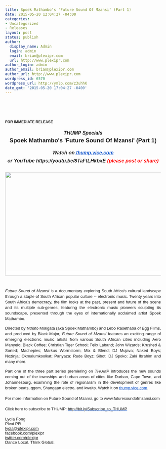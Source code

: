 ```yaml
---
title: Spoek Mathambo's 'Future Sound Of Mzansi' (Part 1)
date: 2015-05-20 12:04:27 -04:00
categories:
- Uncategorized
- Releases
layout: post
status: publish
author:
  display_name: Admin
  login: admin
  email: brian@plexipr.com
  url: http://www.plexipr.com
author_login: admin
author_email: brian@plexipr.com
author_url: http://www.plexipr.com
wordpress_id: 6570
wordpress_url: http://ymlp.com/z3uhhK
date_gmt: '2015-05-20 17:04:27 -0400'
---
```


<p><html><br />
<head><br />
<meta http-equiv="Content-Type" content="text/html; charset=UTF-8"/></head><br />
<body>
<div><span id="docs-internal-guid-c1b2a2f3-71c7-7a8b-2536-f9efe2c8eee6"></p>
<div style="line-height: 1.38; margin-top: 0pt; margin-bottom: 0pt;" dir="ltr"><span style="font-size: 12px; font-family: Arial; font-weight: bold; vertical-align: baseline; white-space: pre-wrap;">FOR IMMEDIATE RELEASE</span></div>
<div style="line-height: 1.38; margin-top: 0pt; margin-bottom: 0pt;" dir="ltr"><span style="font-size: 12px; font-family: Arial; vertical-align: baseline; white-space: pre-wrap;"> </span></div>
<div style="line-height: 1.38; margin-top: 0pt; margin-bottom: 0pt; text-align: center;" dir="ltr"><span style="font-size: 16px; font-family: Arial; color: #222222; font-weight: bold; font-style: italic; vertical-align: baseline; white-space: pre-wrap; background-color: #ffffff;">THUMP Specials</span></div>
<div style="line-height: 1.38; margin-top: 0pt; margin-bottom: 0pt; text-align: center;" dir="ltr"><span style="font-size: 19px; font-family: Arial; font-weight: bold; vertical-align: baseline; white-space: pre-wrap;">Spoek Mathambo's 'Future Sound Of Mzansi' (Part 1)</span></div>
<p></p>
<div style="line-height: 1.656; margin-top: 0pt; margin-bottom: 0pt; text-align: center;" dir="ltr"><span style="font-size: 16px; font-family: Arial; color: #222222; font-weight: bold; font-style: italic; vertical-align: baseline; white-space: pre-wrap; background-color: #ffffff;">Watch on</span><a style="text-decoration: none;" href="http://thump.vice.com/en_us/video/spoek-mathambos-future-sound-of-mzansi-part-1"><span style="font-size: 16px; font-family: Arial; color: #1155cc; font-weight: bold; font-style: italic; vertical-align: baseline; white-space: pre-wrap; text-decoration: underline; background-color: #ffffff;"> thump.vice.com</span></a></div>
<div style="line-height: 1.6559999656677238; margin-top: 0pt; margin-bottom: 0pt; text-align: center;" dir="ltr"><span style="font-size: 16px; font-family: Arial; color: #222222; font-weight: bold; font-style: italic; vertical-align: baseline; white-space: pre-wrap; background-color: #ffffff;">or YouTube https://youtu.be/8TaFtLHkbxE </span><span style="font-size: 16px; font-family: Arial; color: #ff0000; font-weight: bold; font-style: italic; vertical-align: baseline; white-space: pre-wrap; background-color: #ffffff;">(please post or share)</span></div>
<div style="line-height: 1.6559999656677238; margin-top: 0pt; margin-bottom: 0pt; text-align: center;" dir="ltr"><span style="color: #ff0000; font-weight: bold; font-style: italic; vertical-align: baseline; white-space: pre-wrap; background-color: #ffffff;"><span style="font-size: 10pt;"><span style="font-family: arial, helvetica, sans-serif;"><br /></span></span></span></div>
<div style="line-height: 1.6559999656677238; margin-top: 0pt; margin-bottom: 0pt; text-align: center;" dir="ltr"><span style="font-size: 16px; font-family: Arial; color: #ff0000; font-weight: bold; font-style: italic; vertical-align: baseline; white-space: pre-wrap; background-color: #ffffff;"><span style="font-family: Arial;"><a href="http://thump.vice.com/en_us/video/spoek-mathambos-future-sound-of-mzansi-part-1"><img height="335" src="http://img.ymlp.com/plexipr_ScreenShot20140624at112312AM_1.png" width="600" style="border: 0pt none;" /></a><img border="0" /><br /></span></span></div>
<p></span></div>
<div style="font-family: ArialMT; font-size: 12px;">
<div>
<div style="text-align: center;"><span style="font-family: arial, helvetica, sans-serif;"><br /></span></div>
<div style="font-family: ArialMT;"><span id="docs-internal-guid-c40a3556-0d36-5a1a-a378-75e5ef5c59e2"><span style="font-size: 10pt;"><span style="font-family: arial, helvetica, sans-serif;"></p>
<div style="line-height: 1.15; margin-top: 0pt; margin-bottom: 0pt; text-align: justify;" dir="ltr"><span id="docs-internal-guid-17142d6b-c159-1717-1d8b-a5317d692eab"></p>
<div dir="ltr" style="line-height: 1.38; margin-top: 0pt; margin-bottom: 0pt; text-align: justify;">
<div class="p1">
<div><span id="docs-internal-guid-c1b2a2f3-71c9-2e50-af07-0fdbace241c4"></p>
<div style="line-height: 1.38; margin-top: 0pt; margin-bottom: 12pt; text-align: justify;" dir="ltr"><span id="docs-internal-guid-c1b2a2f3-71ca-c022-024a-760ba3bb5b4e"></p>
<div style="line-height: 1.38; margin-top: 0pt; margin-bottom: 0pt; text-align: justify;" dir="ltr"><span style="font-size: 13px; font-family: Arial; font-style: italic; vertical-align: baseline; white-space: pre-wrap;">Future Sound of Mzansi</span><span style="font-size: 13px; font-family: Arial; vertical-align: baseline; white-space: pre-wrap;"> is a documentary exploring South Africa's cultural landscape through a staple of South African popular culture -- electronic music. Twenty years into South Africa&rsquo;s democracy, the film looks at the past, present and future of the scene and its multiple sub-genres, featuring the electronic music pioneers sculpting its soundscape, presented through the eyes of internationally acclaimed artist Spoek Mathambo.</span></div>
<p></p>
<div style="line-height: 1.38; margin-top: 0pt; margin-bottom: 0pt; text-align: justify;" dir="ltr"><span style="font-size: 13px; font-family: Arial; vertical-align: baseline; white-space: pre-wrap;">Directed by Nthato Mokgata (aka Spoek Mathambo) and Lebo Rasethaba of Egg Films, and produced by Black Major, </span><span style="font-size: 13px; font-family: Arial; font-style: italic; vertical-align: baseline; white-space: pre-wrap;">Future Sound of Mzansi</span><span style="font-size: 13px; font-family: Arial; vertical-align: baseline; white-space: pre-wrap;"> features an exciting range of emerging electronic music artists from various South African cities including Aero Manyelo; Black Coffee; Christian Tiger School; Felix Laband; John Wizards; Krushed &amp; Sorted; Machepies; Markus Wormstorm; Mix &amp; Blend; DJ Mujava; Naked Boys; Nozinja; Okmalumkoolkat; Panyaza; Rude Boyz; Sibot; DJ Spoko; Zaki Ibrahim and many more.</span></div>
<p></p>
<div style="line-height: 1.38; margin-top: 0pt; margin-bottom: 0pt; text-align: justify;" dir="ltr"><span style="font-size: 13px; font-family: Arial; vertical-align: baseline; white-space: pre-wrap;">Part one of the three part series premiering on </span><span style="font-size: 13px; font-family: Arial; font-style: italic; vertical-align: baseline; white-space: pre-wrap;">THUMP</span><span style="font-size: 13px; font-family: Arial; vertical-align: baseline; white-space: pre-wrap;"> introduces the new sounds coming out of the townships and urban areas of cities like Durban, Cape Town, and Johannesburg, examining the role of regionalism in the development of genres like broken beats, qgom, Shangaan electro, and kwaito. Watch it on </span><a style="text-decoration: none;" href="http://thump.vice.com/en_us/video/spoek-mathambos-future-sound-of-mzansi-part-1"><span style="font-size: 13px; font-family: Arial; color: #1155cc; vertical-align: baseline; white-space: pre-wrap; text-decoration: underline;">thump.vice.com</span></a><span style="font-size: 13px; font-family: Arial; vertical-align: baseline; white-space: pre-wrap;">.</span></div>
<p></span></div>
<div style="line-height: 1.38; margin-top: 0pt; margin-bottom: 12pt; text-align: justify;" dir="ltr"><span style="text-align: justify; font-size: 13px; font-family: Arial; vertical-align: baseline; white-space: pre-wrap;">For more information on Future Sound of Mzansi, go to www.futuresoundofmzansi.com</span></div>
<div style="line-height: 1.38; margin-top: 0pt; margin-bottom: 12pt; text-align: justify;" dir="ltr"><span style="font-size: 13px; font-family: Arial; vertical-align: baseline; white-space: pre-wrap; background-color: #ffffff;">Click here to subscribe to THUMP: </span><span style="line-height: 1.38; font-size: 13px; font-family: Arial; color: #1155cc; vertical-align: baseline; white-space: pre-wrap; text-decoration: underline;"><a href="http://bit.ly/Subscribe_to_THUMP" style="text-decoration: none;">http://bit.ly/Subscribe_to_THUMP</a></span><span style="text-align: -webkit-auto; font-size: 12px;">&nbsp;</span></div>
<p></span></div>
</div>
</div>
<p></span></div>
<p></span></span></span></div>
</div>
<div style="font-family: ArialMT;"><span style="border-collapse: separate; border-spacing: 0px;"><span style="border-collapse: separate; text-align: -webkit-auto; border-spacing: 0px;"></p>
<div style="word-wrap: break-word;"><span style="text-align: -webkit-auto;"></p>
<div style="border-collapse: separate; border-spacing: 0px; word-wrap: break-word;"><span style="font-size: 10pt;"><span style="font-family: arial, helvetica, sans-serif;">Lydia Fong<br />Plexi PR<br /><a href="mailto:lydia@plexipr.com">lydia@plexipr.com</a></span></span></div>
<div style="word-wrap: break-word;"><a href="https://www.facebook.com/plexipr" target="_blank"><span style="font-size: 10pt;"><span style="font-family: arial, helvetica, sans-serif;">facebook.com/plexipr</span></span></a></div>
<div style="word-wrap: break-word;"><span style="font-size: 10pt;"><span style="font-family: arial, helvetica, sans-serif;"><a href="http://twitter.com/plexipr" target="_blank">twitter.com/plexipr</a><br />Dance Local. Think Global.</span></span></div>
<p></span></div>
<p></span></span></div>
</div>
<p></body><br />
</html></p>
